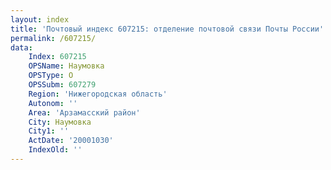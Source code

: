 ```yaml
---
layout: index
title: 'Почтовый индекс 607215: отделение почтовой связи Почты России'
permalink: /607215/
data:
    Index: 607215
    OPSName: Наумовка
    OPSType: О
    OPSSubm: 607279
    Region: 'Нижегородская область'
    Autonom: ''
    Area: 'Арзамасский район'
    City: Наумовка
    City1: ''
    ActDate: '20001030'
    IndexOld: ''
---
```

